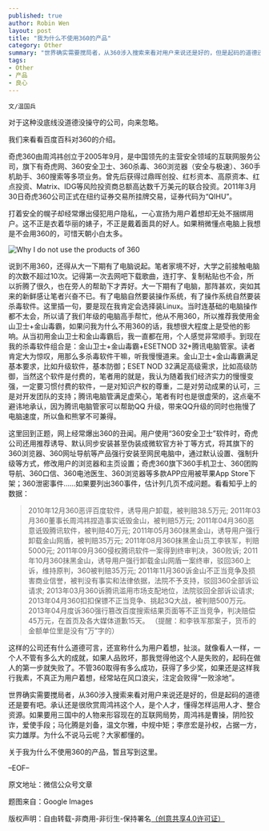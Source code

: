 ```yaml
---
published: true
author: Robin Wen
layout: post
title: "我为什么不使用360的产品"
category: Other
summary: "世界确实需要搅局者，从360涉入搜索来看对用户来说还是好的，但是起码的道德还是要有吧。承认还是很欣赏周鸿祎这个人，是个人才，懂得怎样运用人才、整合资源。如果要用三国中的人物来形容现在的互联网局势，周鸿祎是曹操，阴险狡诈，爱使手段；马化腾是刘备，温文尔雅，中规中矩；李彦宏是孙权，占据一方，实力雄厚。为什么不说马云呢？大家都懂的。"
tags: 
- Other
- 产品
- 良心
---
```


`文/温国兵`

对于这种没底线没道德没操守的公司，向来忽略。

我们来看看百度百科对360的介绍。

奇虎360由周鸿祎创立于2005年9月，是中国领先的主营安全领域的互联网服务公司，旗下有奇虎网、360安全卫士、360杀毒、360浏览器（安全与极速）、360手机助手、360搜索等多项业务。曾先后获得过鼎晖创投、红杉资本、高原资本、红点投资、Matrix、IDG等风险投资商总额高达数千万美元的联合投资。2011年3月30日奇虎360公司正式在纽约证券交易所挂牌交易，证券代码为“QIHU”。

打着安全的幌子却经常爆出侵犯用户隐私，一心宣扬为用户着想却无处不捆绑用户。这不正是衣着华丽的婊子，不正是戴着面具的好人。如果稍微懂点电脑上我想是不会用360的，可惜天朝小白太多。

![Why I do not use the products of 360](http://i.imgur.com/xFWiOQm.jpg)

说到不用360，还得从大一下期有了电脑说起。笔者家境不好，大学之前接触电脑的次数不超过10次。记得第一次去网吧下载歌曲，连打字、复制粘贴也不会，所以折腾了很久，也在旁人的帮助下才弄好。大一下期有了电脑，那阵甚欢，突如其来的新鲜感让笔者兴奋不已。有了电脑自然要装操作系统，有了操作系统自然要装杀毒软件。这里插一句，要是现在我肯定会选择装Linux。当时连基础的电脑操作都不太会，所以请了我们年级的电脑高手帮忙，他从不用360，所以推荐我使用金山卫士+金山毒霸，如果问我为什么不用360的话，我想很大程度上是受他的影响。从当初用金山卫士和金山毒霸后，我一直都在用，个人感觉非常顺手。到现在我的杀毒软件组合是：金山卫士+金山毒霸+ESETNOD 32+腾讯电脑管家。读者肯定大为惊叹，用那么多杀毒软件干嘛，听我慢慢道来。金山卫士+金山毒霸满足基本要求，比如升级软件，基本防御；ESET NOD 32满足高级需求，比如高级防御，当然这个软件是付费的，笔者用的就是，我认为随着我们经济实力的慢慢变强，一定要习惯付费的软件，一是对知识产权的尊重，二是对劳动成果的认可，三是对开发团队的支持；腾讯电脑管满足虚荣心，笔者有时也是很虚荣的，这点毫不避讳地承认，因为腾讯电脑管家可以帮助QQ 升级，带来QQ升级的同时也拖慢了电脑速度，所以鱼和熊掌不可兼得。

这里回到正题，网上经常爆出360的丑闻。用户使用“360安全卫士”软件时，奇虎公司还用推荐诱导、默认同步安装甚至伪装成微软官方补丁等方式，将其旗下的360浏览器、360网址导航等产品强行安装至网民电脑中，通过默认设置、强制升级等方式，修改用户的浏览器和主页设置；奇虎360旗下360手机卫士、360团购导航、360口信、360电池医生、360浏览器等多款APP应用被苹果App Store下架；360泄密事件……如果要列出360事件，估计列几页不成问题。看看知乎上的数据：

> 2010年12月360恶评百度软件，诱导用户卸载，被判赔38.5万元;
> 2011年03月360董事长周鸿祎捏造事实诋毁金山，被判赔5万元;
> 2011年04月360恶意诋毁腾讯软件，被判赔40万元;
> 2011年05月360抹黑金山，诱导用户强行卸载金山网盾，被判赔35万元;
> 2011年08月360抹黑金山员工李铁军，判赔5000元;
> 2011年09月360侵权腾讯软件一案得到终审判决，360败诉;
> 2011年10月360抹黑金山，诱导用户强行卸载金山网盾一案终审，驳回360上诉，维持原判，360被判赔35万元;
> 2011年11月360诉金山不正当竞争及损害商业信誉，被判没有事实和法律依据，法院不予支持，驳回360全部诉讼请求;
> 2013年03月360诉腾讯滥用市场支配地位，法院驳回全部诉讼请求;
> 2013年04月360扣扣保镖不正当竞争、挑起3Q大战，被判赔500万元。
> 2013年04月度诉360强行篡改百度搜索结果页面等不正当竞争，判决赔偿45万元，在首页及各大媒体道歉15天。
> （提醒：和李铁军那案子，货币的金额单位里是没有“万”字的）

这样的公司还有什么道德可言，还宣称什么为用户着想，扯淡。就像看人一样，一个人不管有多么大的成就，如果人品败坏，那我觉得他这个人是失败的，起码在做人的第一步就失败了。不管360取得有多么成功，获得了多少奖，如果还是这样我行我素，不真正为用户着想，经常站在风口浪尖，注定会败得“一败涂地”。

世界确实需要搅局者，从360涉入搜索来看对用户来说还是好的，但是起码的道德还是要有吧。承认还是很欣赏周鸿祎这个人，是个人才，懂得怎样运用人才、整合资源。如果要用三国中的人物来形容现在的互联网局势，周鸿祎是曹操，阴险狡诈，爱使手段；马化腾是刘备，温文尔雅，中规中矩；李彦宏是孙权，占据一方，实力雄厚。为什么不说马云呢？大家都懂的。

关于我为什么不使用360的产品，暂且写到这里。

–EOF–

原文地址：微信公众号文章

题图来自：Google Images

版权声明：自由转载-非商用-非衍生-保持署名<a href="http://creativecommons.org/licenses/by-nc-nd/4.0/deed.zh" target="_blank">（创意共享4.0许可证）</a>
